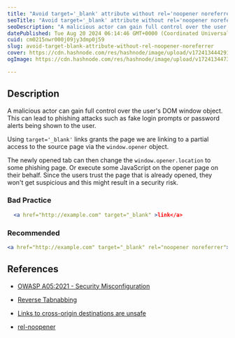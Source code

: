 ```yaml
---
title: "Avoid target='_blank' attribute without rel='noopener noreferrer'"
seoTitle: "Avoid target='_blank' attribute without rel='noopener noreferrer'"
seoDescription: "A malicious actor can gain full control over the user's DOM window object. This can lead to phishing attacks such as fake login prompts or password alerts b"
datePublished: Tue Aug 20 2024 06:14:46 GMT+0000 (Coordinated Universal Time)
cuid: cm0215nwr000j09jy3dmp0j59
slug: avoid-target-blank-attribute-without-rel-noopener-noreferrer
cover: https://cdn.hashnode.com/res/hashnode/image/upload/v1724134442915/5747adf4-9aec-4950-9707-ab0b70d33290.png
ogImage: https://cdn.hashnode.com/res/hashnode/image/upload/v1724134473045/7fee8ca1-cb1c-4703-bc19-42c28440e75f.png

---
```


## **Description**

A malicious actor can gain full control over the user's DOM window object. This can lead to phishing attacks such as fake login prompts or password alerts being shown to the user.

Using `target='_blank'` links grants the page we are linking to a partial access to the source page via the `window.opener` object.

The newly opened tab can then change the `window.opener.location` to some phishing page. Or execute some JavaScript on the opener page on their behalf. Since the users trust the page that is already opened, they won't get suspicious and this might result in a security risk.

### **Bad Practice**

```apache
  <a href="http://example.com" target="_blank" >link</a>
```

### **Recommended**

```apache
<a href="http://example.com" target="_blank" rel="noopener noreferrer">link</a>
```

## **References**

* [OWASP A05:2021 - Security Misconfiguration](https://owasp.org/Top10/A05_2021-Security_Misconfiguration/)
    
* [Reverse Tabnabbing](https://owasp.org/www-community/attacks/Reverse_Tabnabbing)
    
* [Links to cross-origin destinations are unsafe](https://web.dev/external-anchors-use-rel-noopener/)
    
* [rel-noopener](https://mathiasbynens.github.io/rel-noopener/)